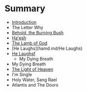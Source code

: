 # Summary

* [Introduction](README.md)
* The Letter Why
* [Behold, the Burning Bush](behold,_the_burning_bush.md)
* [Ha'esh](chapter1.md)
* [The Lamb of God](the_lamb_of_god.md)
* [He Laughs](hamd.md/He Laughs)
* [He Laughsf](he_laughs.md)
   * My Dying Breath
* My Dying Breath
* [The Light of Heaven](the_light_of_heaven.md)
* I'm Single
* Holy Water, Sang Rael
* Atlantis and The Doors

